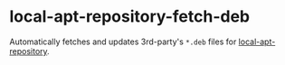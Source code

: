 local-apt-repository-fetch-deb
==============================

Automatically fetches and updates 3rd-party's `*.deb` files for
[local-apt-repository](https://salsa.debian.org/debian/local-apt-repository).
